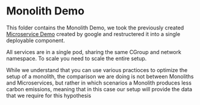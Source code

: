 # Monolith Demo

This folder contains the Monolith Demo, we took the previously created
[Microservice Demo](../microservice-demo) created by google and restructered it
into a single deployable component.

All services are in a single pod, sharing the same CGroup and network
namespace. To scale you need to scale the entire setup. 

While we understand that you can use various practioces to optimize the setup
of a monolith, the comparison we are doing is not between Monoliths and
Microservices, but rather in which scenarios a Monolith produces less carbon
emissions, meaning that in this case our setup will provide the data that we
require for this hypothesis
